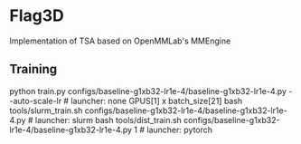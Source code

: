 # Flag3D
Implementation of TSA based on OpenMMLab's MMEngine
## Training
python train.py configs/baseline-g1xb32-lr1e-4/baseline-g1xb32-lr1e-4.py --auto-scale-lr  # launcher: none GPUS[1] x batch_size[21]
bash tools/slurm_train.sh configs/baseline-g1xb32-lr1e-4/baseline-g1xb32-lr1e-4.py  # launcher: slurm 
bash tools/dist_train.sh configs/baseline-g1xb32-lr1e-4/baseline-g1xb32-lr1e-4.py 1 # launcher: pytorch
